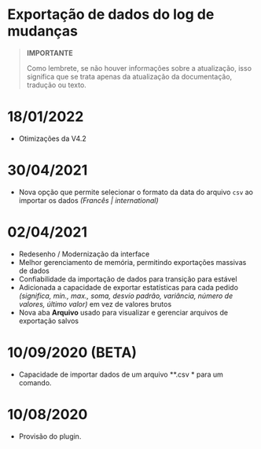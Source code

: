 # Exportação de dados do log de mudanças

>**IMPORTANTE**
>
>Como lembrete, se não houver informações sobre a atualização, isso significa que se trata apenas da atualização da documentação, tradução ou texto.

# 18/01/2022

- Otimizações da V4.2

# 30/04/2021

- Nova opção que permite selecionar o formato da data do arquivo `csv` ao importar os dados *(Francês \| international)*

# 02/04/2021

- Redesenho / Modernização da interface
- Melhor gerenciamento de memória, permitindo exportações massivas de dados
- Confiabilidade da importação de dados para transição para estável
- Adicionada a capacidade de exportar estatísticas para cada pedido *(significa, min., max., soma, desvio padrão, variância, número de valores, último valor)* em vez de valores brutos
- Nova aba **Arquivo** usado para visualizar e gerenciar arquivos de exportação salvos

# 10/09/2020 (BETA)

- Capacidade de importar dados de um arquivo *\*.csv * para um comando.

# 10/08/2020

- Provisão do plugin.
